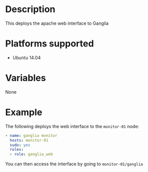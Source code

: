 # Description

This deploys the apache web interface to Ganglia

# Platforms supported

- Ubuntu 14.04

# Variables

None

# Example

The following deploys the web interface to the `monitor-01` node:

```yaml
- name: ganglia monitor
  hosts: monitor-01
  sudo: yes
  roles:
  - role: ganglia_web
```

You can then access the interface by going to `monitor-01/ganglia`
